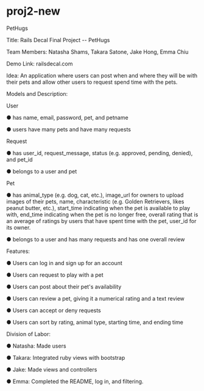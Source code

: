 # proj2-new
PetHugs

Title:​ Rails Decal Final Project -- PetHugs

Team Members:​ Natasha Shams, Takara Satone, Jake Hong, Emma Chiu

Demo Link:​ railsdecal.com

Idea: ​An application where users can post when and where they will be with their pets and allow other users to request spend time with the pets.

Models and Description:

User

● has name, email, password, pet, and petname

● users have many pets and have many requests


Request

● has user_id, request_message, status (e.g. approved, pending, denied), and pet_id

● belongs to a user and pet

Pet

● has animal_type (e.g. dog, cat, etc.), image_url for owners to upload images of their pets, name, characteristic (e.g. Golden Retrievers, likes peanut butter, etc.), start_time indicating when the pet is available to play with, end_time indicating when the pet is no longer free, overall rating that is an average of ratings by users that have spent time with the pet, user_id for its owner. 

● belongs to a user and has many requests and has one overall review

Features:

● Users can log in and sign up for an account

● Users can request to play with a pet

● Users can post about their pet's availability

● Users can review a pet, giving it a numerical rating and a text review

● Users can accept or deny requests

● Users can sort by rating, animal type, starting time, and ending time

Division of Labor:

● Natasha: Made users

● Takara: Integrated ruby views with bootstrap

● Jake: Made views and controllers

● Emma: Completed the README, log in, and filtering.